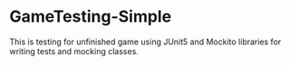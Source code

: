 # GameTesting-Simple
This is testing for unfinished game using JUnit5 and Mockito libraries for writing tests and mocking classes.
